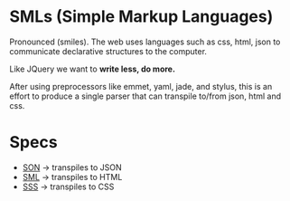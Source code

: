 SMLs (Simple Markup Languages)
====

Pronounced (smiles). The web uses languages such as css, html, json to communicate declarative structures to the computer.

Like JQuery we want to **write less, do more.** 

After using preprocessors like emmet, yaml, jade, and stylus, this is an effort to produce a single parser that can transpile to/from json, html and css. 

Specs
=====

* [SON](SON.md) -> transpiles to JSON
* [SML](SML.md) -> transpiles to HTML
* [SSS](SSS.md) -> transpiles to CSS


